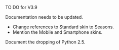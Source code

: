 TO DO for V3.9

Documentation needs to be updated.
 - Change references to Standard skin to Seasons.
 - Mention the Mobile and Smartphone skins.

Document the dropping of Python 2.5.